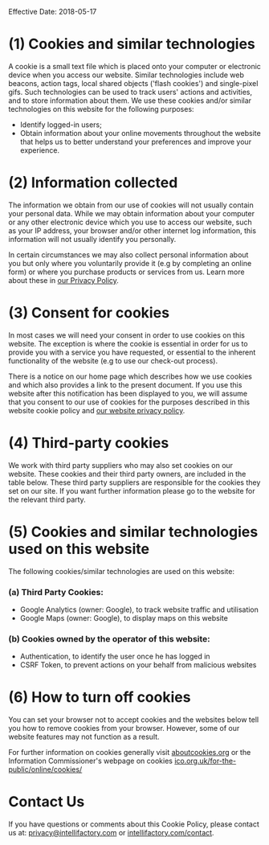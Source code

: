 
Effective Date: 2018-05-17

# (1) Cookies and similar technologies

A cookie is a small text file which is placed onto your computer or electronic device when you access our website. Similar technologies include web beacons, action tags, local shared objects ('flash cookies') and single-pixel gifs. Such technologies can be used to track users' actions and activities, and to store information about them. We use these cookies and/or similar technologies on this website for the following purposes:

* Identify logged-in users;
* Obtain information about your online movements throughout the website that helps us to better understand your preferences and improve your experience.

# (2) Information collected

The information we obtain from our use of cookies will not usually contain your personal data. While we may obtain information about your computer or any other electronic device which you use to access our website, such as your IP address, your browser and/or other internet log information, this information will not usually identify you personally.

In certain circumstances we may also collect personal information about you but only where you voluntarily provide it (e.g by completing an online form) or where you purchase products or services from us. Learn more about these in [our Privacy Policy](/privacy-policy).

# (3) Consent for cookies

In most cases we will need your consent in order to use cookies on this website. The exception is where the cookie is essential in order for us to provide you with a service you have requested, or essential to the inherent functionality of the website (e.g to use our check-out process).

There is a notice on our home page which describes how we use cookies and which also provides a link to the present document. If you use this website after this notification has been displayed to you, we will assume that you consent to our use of cookies for the purposes described in this website cookie policy and [our website privacy policy](/privacy-policy).

# (4) Third-party cookies

We work with third party suppliers who may also set cookies on our website. These cookies and their third party owners, are included in the table below. These third party suppliers are responsible for the cookies they set on our site. If you want further information please go to the website for the relevant third party.

# (5) Cookies and similar technologies used on this website

The following cookies/similar technologies are used on this website:

### (a) Third Party Cookies:

* Google Analytics (owner: Google), to track website traffic and utilisation
* Google Maps (owner: Google), to display maps on this website

### (b) Cookies owned by the operator of this website:

* Authentication, to identify the user once he has logged in
* CSRF Token, to prevent actions on your behalf from malicious websites

# (6) How to turn off cookies

You can set your browser not to accept cookies and the websites below tell you how to remove cookies from your browser. However, some of our website features may not function as a result.

For further information on cookies generally visit [aboutcookies.org](https://www.aboutcookies.org) or the Information Commissioner's webpage on cookies [ico.org.uk/for-the-public/online/cookies/](https://ico.org.uk/for-the-public/online/cookies/)

# Contact Us

If you have questions or comments about this Cookie Policy, please contact us at: [privacy@intellifactory.com](mailto:privacy@intellifactory.com) or [intellifactory.com/contact](http://intellifactory.com/contact).
